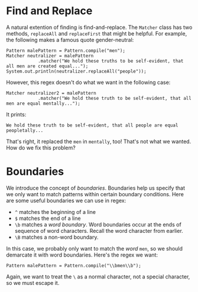 Find and Replace
================

A natural extention of finding is find-and-replace. The `Matcher` class has two methods, `replaceAll` and `replaceFirst` that might be helpful. For example, the following makes a famous quote gender-neutral:

    Pattern malePattern = Pattern.compile("men");
	Matcher neutralizer = malePattern
		        .matcher("We hold these truths to be self-evident, that all men are created equal...");
	System.out.println(neutralizer.replaceAll("people"));
    
However, this regex doesn't do what we want in the following case:

    Matcher neutralizer2 = malePattern
		    	.matcher("We hold these truth to be self-evident, that all men are equal mentally...");

It prints:

    We hold these truth to be self-evident, that all people are equal peopletally...

That's right, it replaced the `men` in `mentally`, too! That's not what we wanted. How do we fix this problem?

Boundaries
==========

We introduce the concept of _boundaries_. Boundaries help us specify that we only want to match patterns within certain boundary conditions. Here are some useful boundaries we can use in regex:

- `^` matches the beginning of a line
- `$` matches the end of a line
- `\b` matches a _word boundary_. Word boundaries occur at the ends of sequence of word characters. Recall the word character from earlier.
- `\B` matches a non-word boundary.

In this case, we probably only want to match the _word_ `men`, so we should demarcate it with word boundaries. Here's the regex we want:

    Pattern malePattern = Pattern.compile("\\bmen\\b");

Again, we want to treat the `\` as a normal character, not a special character, so we must escape it.
